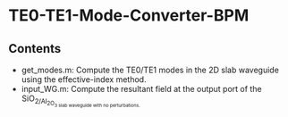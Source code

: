 # TE0-TE1-Mode-Converter-BPM
 
## Contents
- get_modes.m: Compute the TE0/TE1 modes in the 2D slab waveguide using the effective-index method.
- input_WG.m: Compute the resultant field at the output port of the SiO<sub>2/Al<sub>2O<sub>3 slab waveguide with no perturbations. 
